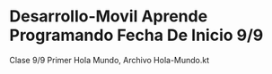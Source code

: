 # Desarrollo-Movil Aprende Programando Fecha De Inicio 9/9

Clase 9/9 Primer Hola Mundo, Archivo Hola-Mundo.kt

